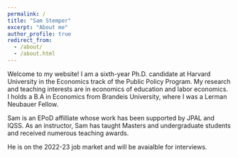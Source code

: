 ```yaml
---
permalink: /
title: "Sam Stemper"
excerpt: "About me"
author_profile: true
redirect_from: 
  - /about/
  - /about.html
---
```


Welcome to my website! I am a sixth-year Ph.D. candidate at Harvard University in the Economics track of the Public Policy Program. My research and teaching interests are in economics of education and labor economics. I holds a B.A in Economics from Brandeis University, where I was a Lerman Neubauer Fellow.

Sam is an EPoD affilliate whose work has been supported by JPAL and IQSS. As an instructor, Sam has taught Masters and undergraduate students and received numerous teaching awards.

He is on the 2022-23 job market and will be avaialble for interviews.
